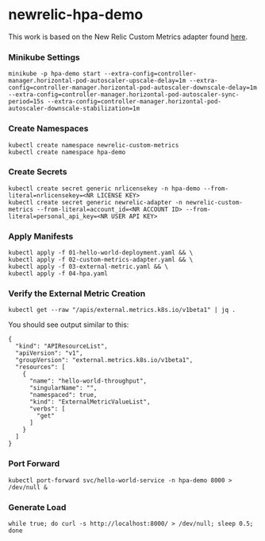 # newrelic-hpa-demo

This work is based on the New Relic Custom Metrics adapter found [here](https://github.com/kidk/k8s-newrelic-adapter).


### Minikube Settings

```
minikube -p hpa-demo start --extra-config=controller-manager.horizontal-pod-autoscaler-upscale-delay=1m --extra-config=controller-manager.horizontal-pod-autoscaler-downscale-delay=1m --extra-config=controller-manager.horizontal-pod-autoscaler-sync-period=15s --extra-config=controller-manager.horizontal-pod-autoscaler-downscale-stabilization=1m
```

### Create Namespaces

```
kubectl create namespace newrelic-custom-metrics
kubectl create namespace hpa-demo
```

### Create Secrets

```
kubectl create secret generic nrlicensekey -n hpa-demo --from-literal=nrlicensekey=<NR LICENSE KEY> 
kubectl create secret generic newrelic-adapter -n newrelic-custom-metrics --from-literal=account_id=<NR ACCOUNT ID> --from-literal=personal_api_key=<NR USER API KEY>
```

### Apply Manifests

```
kubectl apply -f 01-hello-world-deployment.yaml && \
kubectl apply -f 02-custom-metrics-adapter.yaml && \
kubectl apply -f 03-external-metric.yaml && \
kubectl apply -f 04-hpa.yaml
```

### Verify the External Metric Creation

```
kubectl get --raw "/apis/external.metrics.k8s.io/v1beta1" | jq .
```

You should see output similar to this:

```
{
  "kind": "APIResourceList",
  "apiVersion": "v1",
  "groupVersion": "external.metrics.k8s.io/v1beta1",
  "resources": [
    {
      "name": "hello-world-throughput",
      "singularName": "",
      "namespaced": true,
      "kind": "ExternalMetricValueList",
      "verbs": [
        "get"
      ]
    }
  ]
}
```

### Port Forward

```
kubectl port-forward svc/hello-world-service -n hpa-demo 8000 > /dev/null &
```

### Generate Load

```
while true; do curl -s http://localhost:8000/ > /dev/null; sleep 0.5; done
```